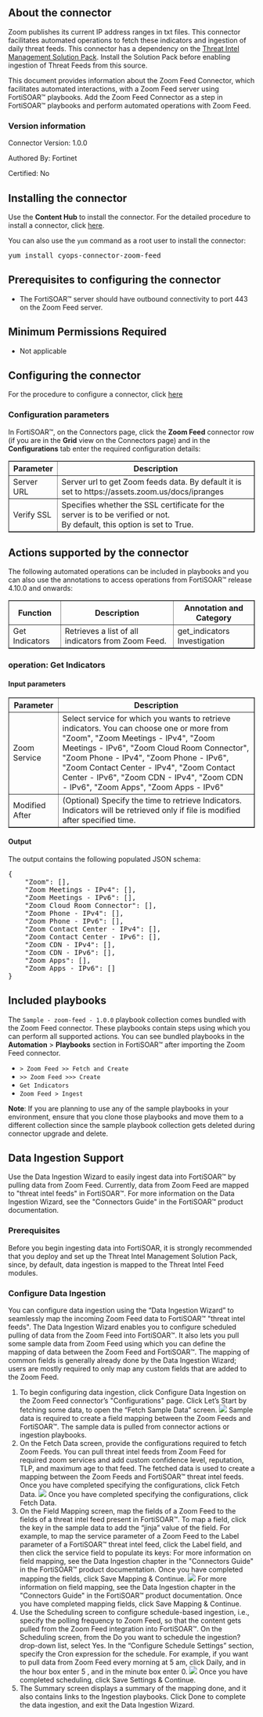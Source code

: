 ## About the connector
Zoom publishes its current IP address ranges in txt files. This connector facilitates automated operations to fetch these indicators and ingestion of daily threat feeds. This connector has a dependency on the <a href="/content-hub/all-content/?contentType=solutionpack&amp;tag=ThreatIntelManagement" target="_blank" rel="noopener">Threat Intel Management Solution Pack</a>. Install the Solution Pack before enabling ingestion of Threat Feeds from this source.
<p>This document provides information about the Zoom Feed Connector, which facilitates automated interactions, with a Zoom Feed server using FortiSOAR&trade; playbooks. Add the Zoom Feed Connector as a step in FortiSOAR&trade; playbooks and perform automated operations with Zoom Feed.</p>

### Version information

Connector Version: 1.0.0

Authored By: Fortinet

Certified: No
## Installing the connector
<p>Use the <strong>Content Hub</strong> to install the connector. For the detailed procedure to install a connector, click <a href="https://docs.fortinet.com/document/fortisoar/0.0.0/installing-a-connector/1/installing-a-connector" target="_top">here</a>.</p><p>You can also use the <code>yum</code> command as a root user to install the connector:</p>
<pre>yum install cyops-connector-zoom-feed</pre>

## Prerequisites to configuring the connector
- The FortiSOAR&trade; server should have outbound connectivity to port 443 on the Zoom Feed server.

## Minimum Permissions Required
- Not applicable

## Configuring the connector
For the procedure to configure a connector, click [here](https://docs.fortinet.com/document/fortisoar/0.0.0/configuring-a-connector/1/configuring-a-connector)
### Configuration parameters
<p>In FortiSOAR&trade;, on the Connectors page, click the <strong>Zoom Feed</strong> connector row (if you are in the <strong>Grid</strong> view on the Connectors page) and in the <strong>Configurations</strong> tab enter the required configuration details:</p>
<table border=1><thead><tr><th>Parameter</th><th>Description</th></tr></thead><tbody><tr><td>Server URL</td><td>Server url to get Zoom feeds data. By default it is set to https://assets.zoom.us/docs/ipranges
</td>
</tr><tr><td>Verify SSL</td><td>Specifies whether the SSL certificate for the server is to be verified or not. <br/>By default, this option is set to True.</td></tr>
</tbody></table>

## Actions supported by the connector
The following automated operations can be included in playbooks and you can also use the annotations to access operations from FortiSOAR&trade; release 4.10.0 and onwards:
<table border=1><thead><tr><th>Function</th><th>Description</th><th>Annotation and Category</th></tr></thead><tbody><tr><td>Get Indicators</td><td>Retrieves a list of all indicators from Zoom Feed.</td><td>get_indicators <br/>Investigation</td></tr>
</tbody></table>

### operation: Get Indicators
#### Input parameters
<table border=1><thead><tr><th>Parameter</th><th>Description</th></tr></thead><tbody><tr><td>Zoom Service</td><td>Select service for which you wants to retrieve indicators. You can choose one or more from "Zoom", "Zoom Meetings - IPv4", "Zoom Meetings - IPv6", "Zoom Cloud Room Connector", "Zoom Phone - IPv4", "Zoom Phone - IPv6", "Zoom Contact Center - IPv4", "Zoom Contact Center - IPv6", "Zoom CDN - IPv4", "Zoom CDN - IPv6", "Zoom Apps", "Zoom Apps - IPv6"
</td></tr><tr><td>Modified After</td><td>(Optional) Specify the time to retrieve Indicators. Indicators will be retrieved only if file is modified after specified time.
</td></tr></tbody></table>

#### Output
The output contains the following populated JSON schema:

<pre>{
    "Zoom": [],
    "Zoom Meetings - IPv4": [],
    "Zoom Meetings - IPv6": [],
    "Zoom Cloud Room Connector": [],
    "Zoom Phone - IPv4": [],
    "Zoom Phone - IPv6": [],
    "Zoom Contact Center - IPv4": [],
    "Zoom Contact Center - IPv6": [],
    "Zoom CDN - IPv4": [],
    "Zoom CDN - IPv6": [],
    "Zoom Apps": [],
    "Zoom Apps - IPv6": []
}</pre>
## Included playbooks
The `Sample - zoom-feed - 1.0.0` playbook collection comes bundled with the Zoom Feed connector. These playbooks contain steps using which you can perform all supported actions. You can see bundled playbooks in the **Automation** > **Playbooks** section in FortiSOAR&trade; after importing the Zoom Feed connector.

- `> Zoom Feed >> Fetch and Create`
- `>> Zoom Feed >>> Create`
- `Get Indicators`
- `Zoom Feed > Ingest`

**Note**: If you are planning to use any of the sample playbooks in your environment, ensure that you clone those playbooks and move them to a different collection since the sample playbook collection gets deleted during connector upgrade and delete.

## Data Ingestion Support

Use the Data Ingestion Wizard to easily ingest data into FortiSOAR™ by pulling data from Zoom Feed. Currently, data from Zoom Feed are mapped to "threat intel feeds" in FortiSOAR™. For more information on the Data Ingestion Wizard, see the "Connectors Guide" in the FortiSOAR™ product documentation.

### Prerequisites
Before you begin ingesting data into FortiSOAR, it is strongly recommended that you deploy and set up the Threat Intel Management Solution Pack, since, by default, data ingestion is mapped to the Threat Intel Feed modules.

### Configure Data Ingestion
You can configure data ingestion using the “Data Ingestion Wizard” to seamlessly map the incoming Zoom Feed data to FortiSOAR™ "threat intel feeds". 
The Data Ingestion Wizard enables you to configure scheduled pulling of data from the Zoom Feed into FortiSOAR™. It also lets you pull some sample data from Zoom Feed using which you can define the mapping of data between the Zoom Feed and FortiSOAR™. The mapping of common fields is generally already done by the Data Ingestion Wizard; users are mostly required to only map any custom fields that are added to the Zoom Feed.

1.   To begin configuring data ingestion, click Configure Data Ingestion on the Zoom Feed connector’s "Configurations" page. Click Let’s Start by fetching some data, to open the “Fetch Sample Data” screen.
![](media/start.png)
Sample data is required to create a field mapping between the Zoom Feeds and FortiSOAR™. The sample data is pulled from connector actions or ingestion playbooks.
2.  On the Fetch Data screen, provide the configurations required to fetch Zoom Feeds. You can pull threat intel feeds from Zoom Feed for required zoom services and add custom confidence level, reputation, TLP, and maximum age to that feed. The fetched data is used to create a mapping between the Zoom Feeds and FortiSOAR™ threat intel feeds. Once you have completed specifying the configurations, click Fetch Data.
![](media/fetch.png)
Once you have completed specifying the configurations, click Fetch Data.
3.  On the Field Mapping screen, map the fields of a Zoom Feed to the fields of a threat intel feed present in FortiSOAR™. To map a field, click the key in the sample data to add the “jinja” value of the field. For example, to map the service parameter of a Zoom Feed to the Label parameter of a FortiSOAR™ threat intel feed, click the Label field, and then click the service field to populate its keys: For more information on field mapping, see the Data Ingestion chapter in the "Connectors Guide" in the FortiSOAR™ product documentation. Once you have completed mapping the fields, click Save Mapping & Continue.
![](media/mapping.png)
For more information on field mapping, see the Data Ingestion chapter in the "Connectors Guide" in the FortiSOAR™ product documentation. Once you have completed mapping fields, click Save Mapping & Continue.
4.  Use the Scheduling screen to configure schedule-based ingestion, i.e., specify the polling frequency to Zoom Feed, so that the content gets pulled from the Zoom Feed integration into FortiSOAR™. On the Scheduling screen, from the Do you want to schedule the ingestion? drop-down list, select Yes. In the “Configure Schedule Settings” section, specify the Cron expression for the schedule. For example, if you want to pull data from Zoom Feed every morning at 5 am, click Daily, and in the hour box enter 5 , and in the minute box enter 0.
![](media/scheduling.png)
Once you have completed scheduling, click Save Settings & Continue.
5. The Summary screen displays a summary of the mapping done, and it also contains links to the Ingestion playbooks. Click Done to complete the data ingestion, and exit the Data Ingestion Wizard.